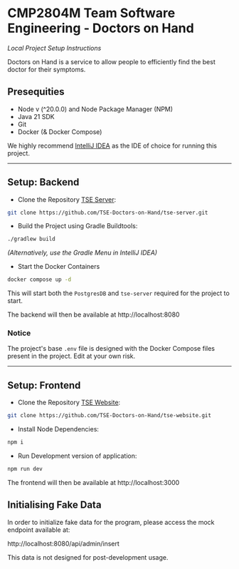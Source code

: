 # CMP2804M Team Software Engineering - Doctors on Hand
_Local Project Setup Instructions_

Doctors on Hand is a service to allow people to efficiently find the best doctor for their symptoms.

## Presequities

- Node v (^20.0.0) and Node Package Manager (NPM)
- Java 21 SDK
- Git
- Docker (& Docker Compose)

We highly recommend [IntelliJ IDEA](https://www.jetbrains.com/idea/) as the IDE of choice for running this project.

---

## Setup: Backend

- Clone the Repository [TSE Server](https://github.com/TSE-Doctors-on-Hand/tse-server):

```bash
git clone https://github.com/TSE-Doctors-on-Hand/tse-server.git
```

- Build the Project using Gradle Buildtools:

```bash
./gradlew build
```
_(Alternatively, use the Gradle Menu in IntelliJ IDEA)_

- Start the Docker Containers
```bash
docker compose up -d
```
This will start both the `PostgresDB` and `tse-server` required for the project to start.

The backend will then be available at http://localhost:8080

### Notice
The project's base `.env` file is designed with the Docker Compose files present in the project. Edit at your own risk.

---

## Setup: Frontend

- Clone the Repository [TSE Website](https://github.com/TSE-Doctors-on-Hand/tse-website):
```bash
git clone https://github.com/TSE-Doctors-on-Hand/tse-website.git
```

- Install Node Dependencies:

```bash
npm i
```

- Run Development version of application:

```bash
npm run dev
```

The frontend will then be available at http://localhost:3000

## Initialising Fake Data

In order to initialize fake data for the program, please access the mock endpoint available at:

http://localhost:8080/api/admin/insert

This data is not designed for post-development usage.

